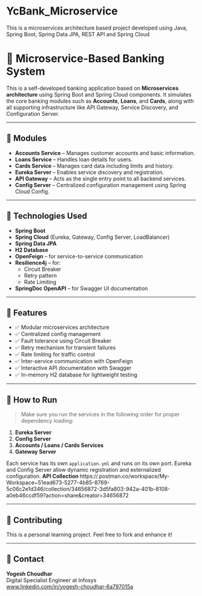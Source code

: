 # YcBank_Microservice
This is a microservices architecture based project developed using Java, Spring Boot, Spring Data JPA, REST API and Spring Cloud

# 🏦 Microservice-Based Banking System

This is a self-developed banking application based on **Microservices architecture** using Spring Boot and Spring Cloud components. It simulates the core banking modules such as **Accounts**, **Loans**, and **Cards**, along with all supporting infrastructure like API Gateway, Service Discovery, and Configuration Server.

---

## 🚀 Modules

- **Accounts Service** – Manages customer accounts and basic information.
- **Loans Service** – Handles loan details for users.
- **Cards Service** – Manages card data including limits and history.
- **Eureka Server** – Enables service discovery and registration.
- **API Gateway** – Acts as the single entry point to all backend services.
- **Config Server** – Centralized configuration management using Spring Cloud Config.
  
---

## 🔧 Technologies Used

- **Spring Boot**
- **Spring Cloud** (Eureka, Gateway, Config Server, LoadBalancer)
- **Spring Data JPA**
- **H2 Database**
- **OpenFeign** – for service-to-service communication
- **Resilience4j** – for:
  - Circuit Breaker
  - Retry pattern
  - Rate Limiting
- **SpringDoc OpenAPI** – for Swagger UI documentation

---

## 📌 Features

- ✅ Modular microservices architecture
- ✅ Centralized config management
- ✅ Fault tolerance using Circuit Breaker
- ✅ Retry mechanism for transient failures
- ✅ Rate limiting for traffic control
- ✅ Inter-service communication with OpenFeign
- ✅ Interactive API documentation with Swagger
- ✅ In-memory H2 database for lightweight testing

---

## 📂 How to Run

> Make sure you run the services in the following order for proper dependency loading:

1. **Eureka Server**
2. **Config Server**
3. **Accounts / Loans / Cards Services**
4. **Gateway Server**

Each service has its own `application.yml` and runs on its own port. Eureka and Config Server allow dynamic registration and externalized configuration.
**API Collection**
https://.postman.co/workspace/My-Workspace~51ead673-5277-4b85-8769-5c06c2e1d346/collection/34656872-3d5fa803-942a-401b-8108-a0eb46ccdf59?action=share&creator=34656872

---

## 🤝 Contributing

This is a personal learning project. Feel free to fork and enhance it!

---

## 📧 Contact

**Yogesh Choudhar**  
Digital Specialist Engineer at Infosys  
www.linkedin.com/in/yogesh-choudhar-6a797015a

